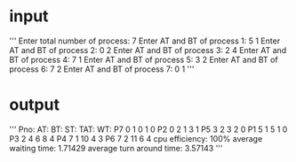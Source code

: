 # input
'''
Enter total number of process: 7
Enter AT and BT of process 1: 5 1
Enter AT and BT of process 2: 0 2
Enter AT and BT of process 3: 2 4
Enter AT and BT of process 4: 7 1
Enter AT and BT of process 5: 3 2
Enter AT and BT of process 6: 7 2
Enter AT and BT of process 7: 0 1
'''
# output
'''
Pno:    AT:     BT:     ST:     TAT:    WT:
P7      0       1       0       1       0
P2      0       2       1       3       1
P5      3       2       3       2       0
P1      5       1       5       1       0
P3      2       4       6       8       4
P4      7       1       10      4       3
P6      7       2       11      6       4
cpu efficiency: 100%
average waiting time: 1.71429
average turn around time: 3.57143
'''